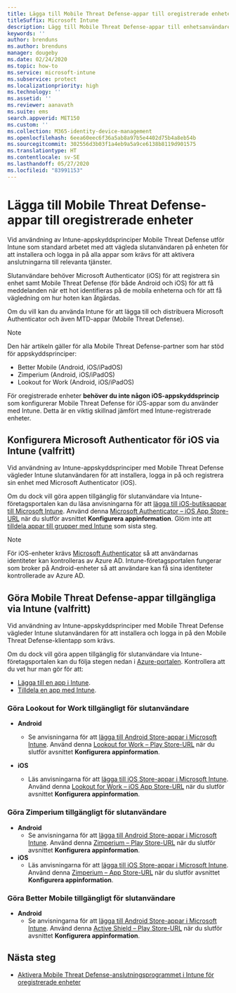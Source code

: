 ```yaml
---
title: Lägga till Mobile Threat Defense-appar till oregistrerade enheter
titleSuffix: Microsoft Intune
description: Lägg till Mobile Threat Defense-appar till enhetsanvändares oregistrerade enheter.
keywords: ''
author: brenduns
ms.author: brenduns
manager: dougeby
ms.date: 02/24/2020
ms.topic: how-to
ms.service: microsoft-intune
ms.subservice: protect
ms.localizationpriority: high
ms.technology: ''
ms.assetid: ''
ms.reviewer: aanavath
ms.suite: ems
search.appverid: MET150
ms.custom: ''
ms.collection: M365-identity-device-management
ms.openlocfilehash: 6eea60eec6f36a5ab8a97b5e4402d75b4a8eb54b
ms.sourcegitcommit: 302556d3b03f1a4eb9a5a9ce6138b8119d901575
ms.translationtype: HT
ms.contentlocale: sv-SE
ms.lasthandoff: 05/27/2020
ms.locfileid: "83991153"
---
```

# <a name="add-mobile-threat-defense-apps-to-unenrolled-devices"></a>Lägga till Mobile Threat Defense-appar till oregistrerade enheter

Vid användning av Intune-appskyddsprinciper Mobile Threat Defense utför Intune som standard arbetet med att vägleda slutanvändaren på enheten för att installera och logga in på alla appar som krävs för att aktivera anslutningarna till relevanta tjänster.

Slutanvändare behöver Microsoft Authenticator (iOS) för att registrera sin enhet samt Mobile Threat Defense (för både Android och iOS) för att få meddelanden när ett hot identifieras på de mobila enheterna och för att få vägledning om hur hoten kan åtgärdas.

Om du vill kan du använda Intune för att lägga till och distribuera Microsoft Authenticator och även MTD-appar (Mobile Threat Defense).

> [!NOTE]
> Den här artikeln gäller för alla Mobile Threat Defense-partner som har stöd för appskyddsprinciper:
>
> - Better Mobile (Android, iOS/iPadOS)
> - Zimperium (Android, iOS/iPadOS)
> - Lookout for Work (Android, iOS/iPadOS)
>
> För oregistrerade enheter **behöver du inte någon iOS-appskyddsprincip** som konfigurerar Mobile Threat Defense för iOS-appar som du använder med Intune. Detta är en viktig skillnad jämfört med Intune-registrerade enheter.

## <a name="configure-microsoft-authenticator-for-ios-via-intune-optional"></a>Konfigurera Microsoft Authenticator för iOS via Intune (valfritt)

Vid användning av Intune-appskyddsprinciper med Mobile Threat Defense vägleder Intune slutanvändaren för att installera, logga in på och registrera sin enhet med Microsoft Authenticator (iOS).

Om du dock vill göra appen tillgänglig för slutanvändare via Intune-företagsportalen kan du läsa anvisningarna för att [lägga till iOS-butiksappar till Microsoft Intune](../apps/store-apps-ios.md). Använd denna [Microsoft Authenticator – iOS App Store-URL](https://itunes.apple.com/us/app/microsoft-authenticator/id983156458?mt=8) när du slutför avsnittet **Konfigurera appinformation**. Glöm inte att [tilldela appar till grupper med Intune](../apps/apps-deploy.md) som sista steg.

> [!NOTE]
> För iOS-enheter krävs [Microsoft Authenticator](https://docs.microsoft.com/azure/multi-factor-authentication/end-user/microsoft-authenticator-app-how-to) så att användarnas identiteter kan kontrolleras av Azure AD. Intune-företagsportalen fungerar som broker på Android-enheter så att användare kan få sina identiteter kontrollerade av Azure AD.

## <a name="making-mobile-threat-defense-apps-available-via-intune-optional"></a>Göra Mobile Threat Defense-appar tillgängliga via Intune (valfritt)

Vid användning av Intune-appskyddsprinciper med Mobile Threat Defense vägleder Intune slutanvändaren för att installera och logga in på den Mobile Threat Defense-klientapp som krävs.

Om du dock vill göra appen tillgänglig för slutanvändare via Intune-företagsportalen kan du följa stegen nedan i [Azure-portalen](https://portal.azure.com/). Kontrollera att du vet hur man gör för att:

- [Lägga till en app i Intune](../apps/apps-add.md).
- [Tilldela en app med Intune](../apps/apps-deploy.md).

### <a name="making-lookout-for-work-available-to-end-users"></a>Göra Lookout for Work tillgängligt för slutanvändare

- **Android**  
  - Se anvisningarna för att [lägga till Android Store-appar i Microsoft Intune](../apps/store-apps-android.md). Använd denna [Lookout for Work – Play Store-URL](https://play.google.com/store/apps/details?id=com.lookout.enterprise) när du slutför avsnittet **Konfigurera appinformation**.

- **iOS**
  - Läs anvisningarna för att [lägga till iOS Store-appar i Microsoft Intune](../apps/store-apps-ios.md). Använd denna [Lookout for Work – iOS App Store-URL](https://itunes.apple.com/us/app/lookout-for-work/id997193468?mt=8) när du slutför avsnittet **Konfigurera appinformation**.

<!-- ### Making Symantec Endpoint Protection Mobile available to end users
- **Android**
  - See the instructions for [adding Android store apps to Microsoft Intune](../apps/store-apps-android.md). When completing the **Configure app information** section, use this [SEP Mobile app store URL](https://play.google.com/store/apps/details?id=com.skycure.skycure). For **Minimum operating system**, select **Android 4.0 (Ice Cream Sandwich)**.

- **iOS**
  - See the instructions for [adding iOS store apps to Microsoft Intune](../apps/store-apps-ios.md). Use this [SEP Mobile - App Store URL](https://itunes.apple.com/us/app/skycure/id695620821?mt=8) when completing the **Configure app information** section.

### Making Check Point SandBlast Mobile available to end users
- **Android**  
  - See the instructions for [adding Android store apps to Microsoft Intune](../apps/store-apps-android.md). Use this [Check Point SandBlast Mobile - Play Store URL](https://play.google.com/store/apps/details?id=com.lacoon.security.fox) when completing the **Configure app information** section. 

- **iOS**
  - See the instructions for [adding iOS store apps to Microsoft Intune](../apps/store-apps-ios.md). Use this [Check Point SandBlast Mobile - App Store URL](https://apps.apple.com/us/app/sandblast-mobile-protect/id1006390797) when completing the **Configure app information** section. -->

### <a name="making-zimperium-available-to-end-users"></a>Göra Zimperium tillgängligt för slutanvändare

- **Android**
  - Se anvisningarna för att [lägga till Android Store-appar i Microsoft Intune](../apps/store-apps-android.md). Använd denna [Zimperium – Play Store-URL](https://play.google.com/store/apps/details?id=com.zimperium.zips&hl=en) när du slutför avsnittet **Konfigurera appinformation**.
- **iOS**
  - Läs anvisningarna för att [lägga till iOS Store-appar i Microsoft Intune](../apps/store-apps-ios.md). Använd denna [Zimperium – App Store-URL](https://itunes.apple.com/us/app/zimperium-zips/id1030924459?mt=8) när du slutför avsnittet **Konfigurera appinformation**.

<!-- ### Making Pradeo available to end users
- **Android**
  - See the instructions for [adding Android store apps to Microsoft Intune](../apps/store-apps-android.md). Use this [Pradeo - Play Store URL](https://play.google.com/store/apps/details?id=net.pradeo.service&hl=en_US) when completing the **Configure app information** section.

- **iOS**
  - See the instructions for [adding iOS store apps to Microsoft Intune](../apps/store-apps-ios.md). Use this [Pradeo - App Store URL](https://itunes.apple.com/us/app/pradeo-agent/id547979360?mt=8) when completing the **Configure app information** section. -->

### <a name="making-better-mobile-available-to-end-users"></a>Göra Better Mobile tillgängligt för slutanvändare

- **Android**
  - Se anvisningarna för att [lägga till Android Store-appar i Microsoft Intune](../apps/store-apps-android.md). Använd denna [Active Shield – Play Store-URL](https://play.google.com/store/apps/details?id=com.better.active.shield.enterprise) när du slutför avsnittet **Konfigurera appinformation**.

<!-- - **iOS**
  - See the instructions for [adding iOS store apps to Microsoft Intune](../apps/store-apps-ios.md). Use this [ActiveShield - App Store URL](https://itunes.apple.com/us/app/activeshield/id980234260?mt=8&uo=4) when completing the **Configure app information** section. -->

<!-- ### Making Sophos available to end users
- **Android**
  - See the instructions for [adding Android store apps to Microsoft Intune](../apps/store-apps-android.md). Use this [Sophos - Play Store URL](https://play.google.com/store/apps/details?id=com.sophos.smsec) when completing the **Configure app information** section.

- **iOS**
  - See the instructions for [adding iOS store apps to Microsoft Intune](../apps/store-apps-ios.md). Use this [ActiveShield - App Store URL](https://itunes.apple.com/us/app/sophos-mobile-security/id1086924662?mt=8) when completing the **Configure app information** section.

### Making Wandera available to end users
- **Android**
  - See the instructions for [adding Android store apps to Microsoft Intune](../apps/store-apps-android.md). Use this [Wandera Mobile - Play Store URL](https://play.google.com/store/apps/details?id=com.wandera.android) when completing the **Configure app information** section. For **Minimum operating system**, select **Android 5.0**.

- **iOS**
  - See the instructions for [adding iOS store apps to Microsoft Intune](../apps/store-apps-ios.md). Use this [Wandera Mobile - - App Store URL](https://itunes.apple.com/app/wandera/id605469330) when completing the **Configure app information** section. -->

## <a name="next-steps"></a>Nästa steg

- [Aktivera Mobile Threat Defense-anslutningsprogrammet i Intune för oregistrerade enheter](mtd-enable-unenrolled-devices.md)